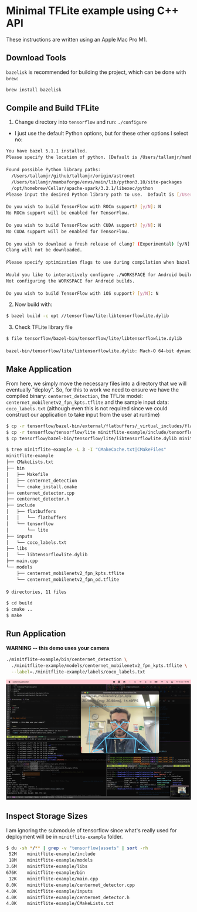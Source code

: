 # Minimal TFLite example using C++ API

These instructions are written using an Apple Mac Pro M1.

## Download Tools

`bazelisk` is recommended for building the project, which can be done with `brew`:

```bash
brew install bazelisk
```

## Compile and Build TFLite

1. Change directory into `tensorflow` and run: `./configure`

* I just use the default Python options, but for these other options I select no:

```bash
You have bazel 5.1.1 installed.
Please specify the location of python. [Default is /Users/tallamjr/mambaforge/envs/main/bin/python3]:

Found possible Python library paths:
  /Users/tallamjr/github/tallamjr/origin/astronet
  /Users/tallamjr/mambaforge/envs/main/lib/python3.10/site-packages
  /opt/homebrew/Cellar/apache-spark/3.2.1/libexec/python
Please input the desired Python library path to use.  Default is [/Users/tallamjr/github/tallamjr/origin/astronet]

Do you wish to build TensorFlow with ROCm support? [y/N]: N
No ROCm support will be enabled for TensorFlow.

Do you wish to build TensorFlow with CUDA support? [y/N]: N
No CUDA support will be enabled for TensorFlow.

Do you wish to download a fresh release of clang? (Experimental) [y/N]: N
Clang will not be downloaded.

Please specify optimization flags to use during compilation when bazel option "--config=opt" is specified [Default is -Wno-sign-compare]:

Would you like to interactively configure ./WORKSPACE for Android builds? [y/N]: N
Not configuring the WORKSPACE for Android builds.

Do you wish to build TensorFlow with iOS support? [y/N]: N
```

2. Now build with:

```bash
$ bazel build -c opt //tensorflow/lite:libtensorflowlite.dylib
```

3. Check TFLite library file

```bash
$ file tensorflow/bazel-bin/tensorflow/lite/libtensorflowlite.dylib

bazel-bin/tensorflow/lite/libtensorflowlite.dylib: Mach-O 64-bit dynamically linked shared library arm64
```

## Make Application

From here, we simply move the necessary files into a directory that we will eventually "deploy". So,
for this to work we need to ensure we have the compiled binary: `centernet_detection`, the TFLite
model: `centernet_mobilenetv2_fpn_kpts.tflite` and the sample input data: `coco_labels.txt`
(although even this is not required since we could construct our application to take input from the
user at runtime)


```bash
$ cp -r tensorflow/bazel-bin/external/flatbuffers/_virtual_includes/flatbuffers minitflite-example/include/
$ cp -r tensorflow/tensorflow/lite minitflite-example/include/tensorflow/
$ cp tensorflow/bazel-bin/tensorflow/lite/libtensorflowlite.dylib minitflite-example/libs/
```

```bash
$ tree minitflite-example -L 3 -I "CMakeCache.txt|CMakeFiles"
minitflite-example
├── CMakeLists.txt
├── bin
│   ├── Makefile
│   ├── centernet_detection
│   └── cmake_install.cmake
├── centernet_detector.cpp
├── centernet_detector.h
├── include
│   ├── flatbuffers
│   │   └── flatbuffers
│   └── tensorflow
│       └── lite
├── inputs
│   └── coco_labels.txt
├── libs
│   └── libtensorflowlite.dylib
├── main.cpp
└── models
    ├── centernet_mobilenetv2_fpn_kpts.tflite
    └── centernet_mobilenetv2_fpn_od.tflite

9 directories, 11 files
```

```bash
$ cd build
$ cmake ..
$ make
```

## Run Application

**WARNING -- this demo uses your camera**

```bash
./minitflite-example/bin/centernet_detection \
  ./minitflite-example/models/centernet_mobilenetv2_fpn_kpts.tflite \
  --label=./minitflite-example/labels/coco_labels.txt
```

![DEMO](./assets/screenshot.png)

## Inspect Storage Sizes

I am ignoring the submodule of tensorflow since what's really used for deployment will be in
`minitflite-example` folder.

```bash
$ du -sh */** | grep -v "tensorflow|assets" | sort -rh
 52M    minitflite-example/include
 18M    minitflite-example/models
3.6M    minitflite-example/libs
676K    minitflite-example/bin
 12K    minitflite-example/main.cpp
8.0K    minitflite-example/centernet_detector.cpp
4.0K    minitflite-example/inputs
4.0K    minitflite-example/centernet_detector.h
4.0K    minitflite-example/CMakeLists.txt

```
